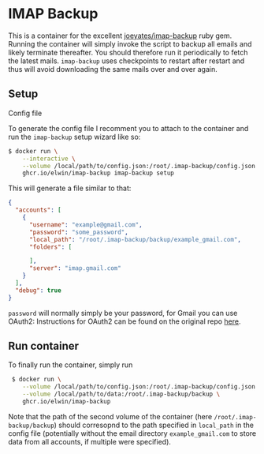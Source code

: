 # IMAP Backup
This is a container for the excellent [joeyates/imap-backup](https://github.com/joeyates/imap-backup) ruby gem. Running the container will simply invoke the script to backup all emails and likely terminate thereafter. You should therefore run it periodically to fetch the latest mails. `imap-backup` uses checkpoints to restart after restart and thus will avoid downloading the same mails over and over again.

## Setup
Config file

To generate the config file I recomment you to attach to the container and run the `imap-backup` setup wizard like so:
```bash
$ docker run \
	--interactive \
	--volume /local/path/to/config.json:/root/.imap-backup/config.json \
	ghcr.io/elwin/imap-backup imap-backup setup
```

This will generate a file similar to that:
```json
{
  "accounts": [
    {
      "username": "example@gmail.com",
      "password": "some_password",
      "local_path": "/root/.imap-backup/backup/example_gmail.com",
      "folders": [

      ],
      "server": "imap.gmail.com"
    }
  ],
  "debug": true
}
```

`password` will normally simply be your password, for Gmail you can use OAuth2: Instructions for OAuth2 can be found on the original repo [here](https://github.com/joeyates/imap-backup).

## Run container
To finally run the container, simply run
```bash
 $ docker run \
 	--volume /local/path/to/config.json:/root/.imap-backup/config.json \
 	--volume /local/path/to/data:/root/.imap-backup/backup \
 	ghcr.io/elwin/imap-backup
 ```

 Note that the path of the second volume of the container (here `/root/.imap-backup/backup`) should corresopnd to the path specified in `local_path` in the config file (potentially without the email directory `example_gmail.com` to store data from all accounts, if multiple were specified).